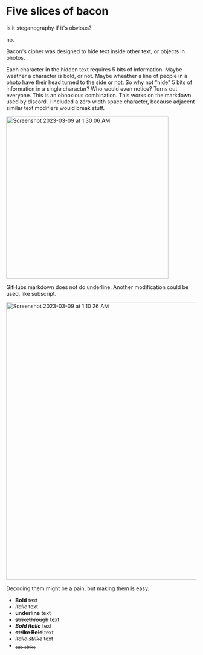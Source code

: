 # Five slices of bacon
Is it steganography if it's obvious?

no.

Bacon's cipher was designed to hide text inside other text, or objects in photos.

Each character in the hidden text requires 5 bits of information. Maybe weather a character is bold, or not. Maybe wheather a line of people in a photo have their head turned to the side or not.
So why not "hide" 5 bits of information in a single character? Who would even notice?
Turns out everyone. This is an obnoxious combination. 
This works on the markdown used by discord. I included a zero width space character, because adjacent similar text modifiers would break stuff.

<img width="429" alt="Screenshot 2023-03-09 at 1 30 06 AM" src="https://user-images.githubusercontent.com/1384102/223951580-bd514d96-8f8f-40f6-97e7-5284ada5cbe9.png">


GitHubs markdown does not do underline. Another modification could be used, like subscript.

<img width="735" alt="Screenshot 2023-03-09 at 1 10 26 AM" src="https://user-images.githubusercontent.com/1384102/223947538-f4e6f0fd-d53c-44da-beab-05fa3fc280c8.png">

Decoding them might be a pain, but making them is easy.

* **Bold** text
* *italic* text
* __underline__ text
* ~~strikethrough~~ text
* ***Bold italic*** text
* ~~**strike Bold**~~ text
* *~~italic strike~~* text
* <sub>~~sub strike~~</sub>
